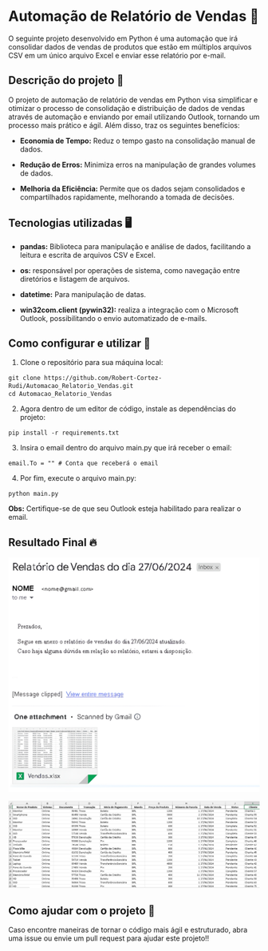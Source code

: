 # Automação de Relatório de Vendas 🧾

O seguinte projeto desenvolvido em Python é uma automação que irá consolidar dados de vendas de produtos que estão em múltiplos arquivos CSV em um único arquivo Excel e enviar esse relatório por e-mail.

## Descrição do projeto 📌

O projeto de automação de relatório de vendas em Python visa simplificar e otimizar o processo de consolidação e distribuição de dados de vendas através de automação e enviando por email utilizando Outlook, tornando um processo mais prático e ágil. Além disso, traz os seguintes benefícios:

- **Economia de Tempo:** Reduz o tempo gasto na consolidação manual de dados.

- **Redução de Erros:** Minimiza erros na manipulação de grandes volumes de dados.

- **Melhoria da Eficiência:** Permite que os dados sejam consolidados e compartilhados rapidamente, melhorando a tomada de decisões.

## Tecnologias utilizadas 🖥️

- **pandas:** Biblioteca para manipulação e análise de dados, facilitando a leitura e escrita de arquivos CSV e Excel.

- **os:** responsável por operações de sistema, como navegação entre diretórios e listagem de arquivos.

- **datetime:** Para manipulação de datas.

- **win32com.client (pywin32):** realiza a  integração com o Microsoft Outlook, possibilitando o envio automatizado de e-mails.

## Como configurar e utilizar 🔧

1. Clone o repositório para sua máquina local:

```
git clone https://github.com/Robert-Cortez-Rudi/Automacao_Relatorio_Vendas.git
cd Automacao_Relatorio_Vendas
```

2. Agora dentro de um editor de código, instale as dependências do projeto:

```
pip install -r requirements.txt
```

3. Insira o email dentro do arquivo main.py que irá receber o email:

```
email.To = "" # Conta que receberá o email
```

4. Por fim, execute o arquivo main.py:

```
python main.py
```

**Obs:** Certifique-se de que seu Outlook esteja habilitado para realizar o email.

## Resultado Final 🔥

![Email](images/Email.png)

![Excel](images/Excel.png)

## Como ajudar com o projeto 💯

Caso encontre maneiras de tornar o código mais ágil e estruturado, abra uma issue ou envie um pull request para ajudar este projeto!!
